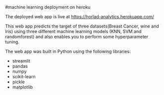 #machine learning deployment on heroku

The deployed web app is live at https://horlad-analytics.herokuapp.com/

This web app predicts the target of three datasets(Breast Cancer, wine and Iris) using three different machine learning models (KNN, SVM and randomforest) and also enables you to perform some hyperparameter tuning.

The web app was built in Python using the following libraries:
* streamlit
* pandas
* numpy
* scikit-learn
* pickle
* matplotlib
